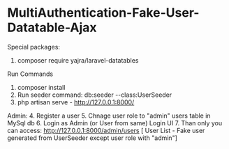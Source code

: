 # MultiAuthentication-Fake-User-Datatable-Ajax

Special packages: 
1. composer require yajra/laravel-datatables

Run Commands
1. composer install
2. Run seeder command: db:seeder --class:UserSeeder
3. php artisan serve - http://127.0.0.1:8000/

Admin:
4. Register a user
5. Chnage user role to "admin" users table in MySql db 
6. Login as Admin (or User from same) Login UI
7. Than only you can access: http://127.0.0.1:8000/admin/users [ User List - Fake user generated from UserSeeder except user role with "admin"]
